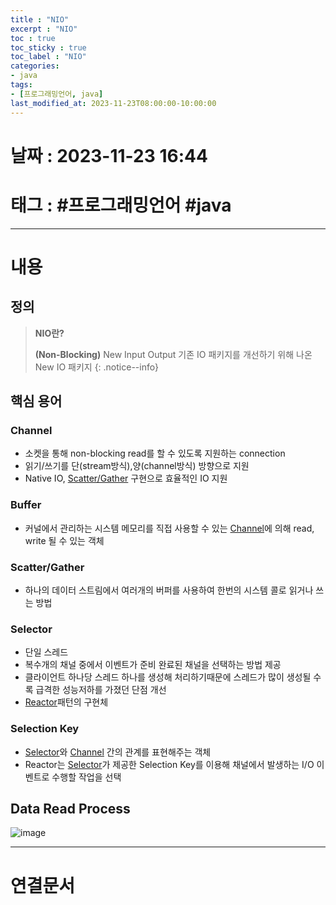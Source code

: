 ```yaml
---
title : "NIO"
excerpt : "NIO"
toc : true
toc_sticky : true
toc_label : "NIO"
categories:
- java
tags:
- [프로그래밍언어, java]
last_modified_at: 2023-11-23T08:00:00-10:00:00
---
```


# 날짜 : 2023-11-23 16:44

# 태그 : #프로그래밍언어 #java
---

# 내용

## 정의
> **NIO란?**
>
>**(Non-Blocking)** New Input Output
>기존 IO 패키지를 개선하기 위해 나온 New IO 패키지
{: .notice--info}

## 핵심 용어

### Channel
- 소켓을 통해 non-blocking read를 할 수 있도록 지원하는 connection
- 읽기/쓰기를 단(stream방식),양(channel방식) 방향으로 지원
- Native IO, [Scatter/Gather](#scattergather) 구현으로 효율적인 IO 지원

### Buffer
- 커널에서 관리하는 시스템 메모리를 직접 사용할 수 있는 [Channel](#channel)에 의해 read, write 될 수 있는 객체

### Scatter/Gather
- 하나의 데이터 스트림에서 여러개의 버퍼를 사용하여 한번의 시스템 콜로 읽거나 쓰는 방법

### Selector
- 단일 스레드
- 복수개의 채널 중에서 이벤트가 준비 완료된 채널을 선택하는 방법 제공
- 클라이언트 하나당 스레드 하나를 생성해 처리하기때문에 스레드가 많이 생성될 수록 급격한 성능저하를 가졌던 단점 개선
- [Reactor](../../designpattern/designpattern-Reactor)패턴의 구현체

### Selection Key
- [Selector](#selector)와 [Channel](#channel) 간의 관계를 표현해주는 객체
- Reactor는 [Selector](#selector)가 제공한 Selection Key를 이용해 채널에서 발생하는 I/O 이벤트로 수행할 작업을 선택

## Data Read Process
  
![image](../../assets/images/NIOReadProcess.png)

---

# 연결문서
